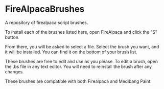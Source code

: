 # FireAlpacaBrushes
A repository of firealpaca script brushes.

To install each of the brushes listed here, open FireAlpaca and click the "S" button.

From there, you will be asked to select a file. Select the brush you want, and it will be installed. You can find it on the bottom of your brush list.

These brushes are free to edit and use as you please. To edit a brush, open the .bs file in any text editor. You will need to reinstall the brush after any changes.

These brushes are compatible with both Firealpaca and Medibang Paint.
